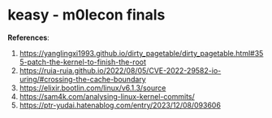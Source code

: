 # keasy - m0lecon finals

**References**:
1) https://yanglingxi1993.github.io/dirty_pagetable/dirty_pagetable.html#355-patch-the-kernel-to-finish-the-root
2) https://ruia-ruia.github.io/2022/08/05/CVE-2022-29582-io-uring/#crossing-the-cache-boundary
3) https://elixir.bootlin.com/linux/v6.1.3/source
4) https://sam4k.com/analysing-linux-kernel-commits/
5) https://ptr-yudai.hatenablog.com/entry/2023/12/08/093606
